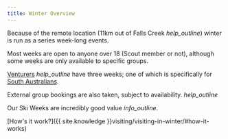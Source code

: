 ```yaml
---
title: Winter Overview
---
```

Because of the remote location (11km out of Falls Creek <i class='material-icons' title='We organise a bus from Mt Beauty to Falls Creek, then we ski as a group from <a href="https://www.openstreetmap.org/directions?engine=mapzen_foot&route=-36.8658%2C147.2870%3B-36.9041%2C147.3031#map=14/-36.8849/147.3041">Falls Creek to the Chalet.</a>'>help_outline</i>) winter is run as a series week-long events.

Most weeks are open to anyone over 18 (Scout member or not), although some weeks are only available to specific groups.

[Venturers](#winter-venturer) <i class='material-icons' title='15-18 year old Scouts.'>help_outline</i> have three weeks; one of which is specifically for <a href='#winter-interstater'>South Australians</a>.

<!--[Other.](#TODO_OTHER) Not a member of the Scout Association? You're still welcome! [Find out more.](#TODO_OTHER)-->

External group bookings are also taken, subject to availability. <i class='material-icons' title='Weeks 11 and 12 are often available.'>help_outline</i>

Our Ski Weeks are incredibly good value <i class='material-icons' title='With discounted prices for booking before May 1!'>info_outline</i>.

[How's it work?]({{ site.knowledge }}visiting/visiting-in-winter/#how-it-works)

<!--[Book now!]({{ site.booknow }})-->
